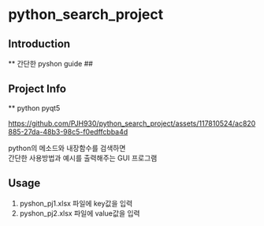# python_search_project

## Introduction

** 간단한 pyshon guide ## 





## Project Info

** python pyqt5

https://github.com/PJH930/python_search_project/assets/117810524/ac820885-27da-48b3-98c5-f0edffcbba4d

python의 메소드와 내장함수를 검색하면 <br>
간단한 사용방법과 예시를 출력해주는 GUI 프로그램 <br>





## Usage

1. pyshon_pj1.xlsx 파일에 key값을 입력
2. pyshon_pj2.xlsx 파일에 value값을 입력









